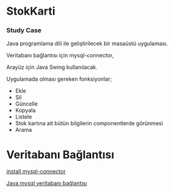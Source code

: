 # StokKarti

### Study Case 
Java programlama dili ile geliştirilecek bir masaüstü uygulaması.

Veritabanı bağlantısı için mysql-connector,

Arayüz için Java Swing kullanılacak.

Uygulamada olması gereken fonksiyonlar;
* Ekle
* Sil
* Güncelle
* Kopyala
* Listele
* Stok kartına ait bütün bilgilerin componentlerde görünmesi
* Arama

# Veritabanı Bağlantısı

[install mysql-connector](https://www.mysql.com/products/connector/)

[Java mysql veritabanı bağlantısı ](https://stackoverflow.com/questions/2839321/connect-java-to-a-mysql-database/)
